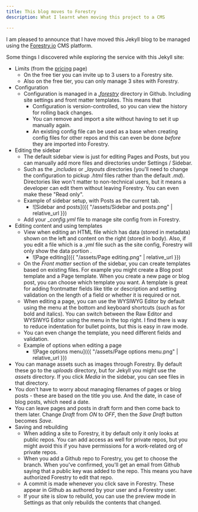 ```yaml
---
title: This blog moves to Forestry
description: What I learnt when moving this project to a CMS

---
```

I am pleased to announce that I have moved this Jekyll blog to be managed using the [Forestry.io](https://forestry.io) CMS platform.

Some things I discovered while exploring the service with this Jekyll site:

* Limits (from the [pricing](https://forestry.io/pricing/ "pricing") page)
  * On the free tier you can invite up to 3 users to a Forestry site.
  * Also on the free tier, you can only manage 3 sites with Forestry.
* Configuration
  * Configuration is managed in a [_.forestry_](https://github.com/MichaelCurrin/coding-blog/tree/master/.forestry) directory in Github. Including site settings and front matter templates. This means that
    * Configuration is version-controlled, so you can view the history for rolling back changes.
    * You can remove and import a site without having to set it up manually again.
    * An existing config file can be used as a base when creating config files for other repos and this can even be done _before_ they are imported into Forestry.
* Editing the sidebar
  * The default sidebar view is just for editing Pages and Posts, but you can manually add more files and directories under Settings / Sidebar.
  * Such as the __includes_ or __layouts_ directories (you'll need to change the configuration to pickup _.html_ files rather than the default _.md_). Directories like won't matter to non-technical users, but it means a developer can edit them without leaving Forestry. You can even make these "Read only".
  * Example of sidebar setup, with Posts as the current tab.
    * ![Sidebar and posts]({{ "/assets/Sidebar and posts.png" | relative_url }})
  * Add your __config.yml_ file to manage site config from in Forestry.
* Editing content and using templates
  * View when editing an HTML file which has data (stored in metadata) shown on the left and content on the right (stored in body). Also, if you edit a file which is a _.yml_ file such as the site config, Forestry will only show the data portion .
    * ![Page editing]({{ "/assets/Page editing.png" | relative_url }})
  * On the _Front matter_ section of the sidebar, you can create templates based on existing files. For example you might create a Blog post template and a Page template. When you create a new page or blog post, you can choose which template you want. A template is great for adding frontmatter fields like title or description and setting validation on the length of a field or whether it is required or not.
  * When editing a page, you can use the WYSIWYG Editor by default using the menu at the bottom and keyboard shortcuts (such as for bold and italics). You can switch between the Raw Editor and WYSIWYG Editor using the menu in the top right. I find there is way to reduce indentation for bullet points, but this is easy in raw mode. 
  * You can even change the template, you need different fields and validation.
  * Example of options when editing a page
    * ![Page options menu]({{ "/assets/Page options menu.png" | relative_url }})
* You can manage assets such as images through Forestry. By default these go to the _uploads_ directory, but for Jekyll you might use the _assets_ directory. If you click _Media_ in the sidebar, you can see files in that directory.
* You don't have to worry about managing filenames of pages or blog posts - these are based on the title you use. And the date, in case of blog posts, which need a date.
* You can leave pages and posts in draft form and then come back to them later. Change _Draft_ from _ON_ to _OFF_, then the _Save Draft_ button becomes _Save_.
* Saving and rebuilding
  * When adding a site to Forestry, it by default only it only looks at public repos. You can add access as well for private repos, but you might avoid this if you have permissions for a work-related org of private repos.
  * When you add a Github repo to Forestry, you get to choose the branch. When you've confirmed, you'll get an email from Github saying that a public key was added to the repo. This means you have authorized Forestry to edit that repo.
  * A commit is made whenever you click save in Forestry. These appear in Github as authored by your user and a Forestry user.
  * If your site is slow to rebuild, you can use the preview mode in Settings as that only rebuilds the contents that changed.